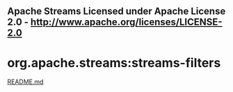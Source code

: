Apache Streams
Licensed under Apache License 2.0 - http://www.apache.org/licenses/LICENSE-2.0
--------------------------------------------------------------------------------

org.apache.streams:streams-filters
===========================================

[README.md](src/site/markdown/index.md "README")
